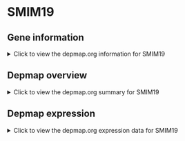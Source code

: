 <h1>SMIM19</h1>

<h2>Gene information</h2>
<details>
  <summary>Click to view the depmap.org information for SMIM19</summary>
  <iframe src="https://depmap.org/portal/gene/SMIM19?tab=about" style="border:none;width:100%;height:800px"></iframe>
</details>

<h2>Depmap overview</h2>
<details>
  <summary>Click to view the depmap.org summary for SMIM19</summary>
  <iframe src="https://depmap.org/portal/gene/SMIM19?tab=overview" style="border:none;width:100%;height:800px"></iframe>
</details>

<h2>Depmap expression</h2>
<details>
  <summary>Click to view the depmap.org expression data for SMIM19</summary>
  <iframe src="https://depmap.org/portal/gene/SMIM19?tab=characterization" style="border:none;width:100%;height:800px"></iframe>
</details>


<!--
<h2>Reactome Pathway diagram</h2>
<details>
  <summary>Click to view Reactome pathway for SMIM19</summary>
  PNAME
</details>
-->


